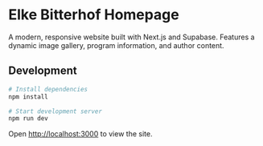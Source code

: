 # Elke Bitterhof Homepage

A modern, responsive website built with Next.js and Supabase. Features a dynamic image gallery, program information, and author content.

## Development

```bash
# Install dependencies
npm install

# Start development server
npm run dev
```

Open [http://localhost:3000](http://localhost:3000) to view the site.
